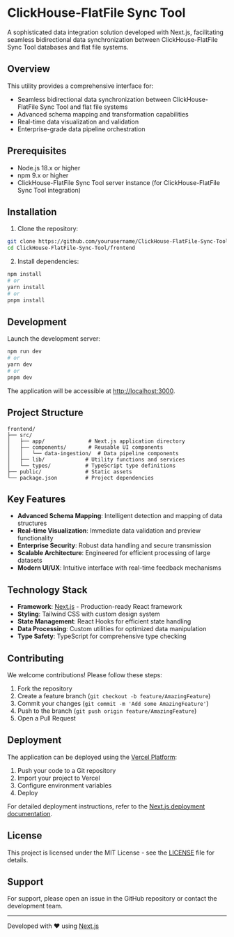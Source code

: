 # ClickHouse-FlatFile Sync Tool

A sophisticated data integration solution developed with Next.js, facilitating seamless bidirectional data synchronization between ClickHouse-FlatFile Sync Tool databases and flat file systems.

## Overview

This utility provides a comprehensive interface for:
- Seamless bidirectional data synchronization between ClickHouse-FlatFile Sync Tool and flat file systems
- Advanced schema mapping and transformation capabilities
- Real-time data visualization and validation
- Enterprise-grade data pipeline orchestration

## Prerequisites

- Node.js 18.x or higher
- npm 9.x or higher
- ClickHouse-FlatFile Sync Tool server instance (for ClickHouse-FlatFile Sync Tool integration)

## Installation

1. Clone the repository:
```bash
git clone https://github.com/yourusername/ClickHouse-FlatFile-Sync-Tool.git
cd ClickHouse-FlatFile-Sync-Tool/frontend
```

2. Install dependencies:
```bash
npm install
# or
yarn install
# or
pnpm install
```

## Development

Launch the development server:

```bash
npm run dev
# or
yarn dev
# or
pnpm dev
```

The application will be accessible at [http://localhost:3000](http://localhost:3000).

## Project Structure

```
frontend/
├── src/
│   ├── app/              # Next.js application directory
│   ├── components/       # Reusable UI components
│   │   └── data-ingestion/  # Data pipeline components
│   ├── lib/             # Utility functions and services
│   └── types/           # TypeScript type definitions
├── public/              # Static assets
└── package.json         # Project dependencies
```

## Key Features

- **Advanced Schema Mapping**: Intelligent detection and mapping of data structures
- **Real-time Visualization**: Immediate data validation and preview functionality
- **Enterprise Security**: Robust data handling and secure transmission
- **Scalable Architecture**: Engineered for efficient processing of large datasets
- **Modern UI/UX**: Intuitive interface with real-time feedback mechanisms

## Technology Stack

- **Framework**: [Next.js](https://nextjs.org) - Production-ready React framework
- **Styling**: Tailwind CSS with custom design system
- **State Management**: React Hooks for efficient state handling
- **Data Processing**: Custom utilities for optimized data manipulation
- **Type Safety**: TypeScript for comprehensive type checking

## Contributing

We welcome contributions! Please follow these steps:

1. Fork the repository
2. Create a feature branch (`git checkout -b feature/AmazingFeature`)
3. Commit your changes (`git commit -m 'Add some AmazingFeature'`)
4. Push to the branch (`git push origin feature/AmazingFeature`)
5. Open a Pull Request

## Deployment

The application can be deployed using the [Vercel Platform](https://vercel.com/new?utm_medium=default-template&filter=next.js&utm_source=create-next-app&utm_campaign=create-next-app-readme):

1. Push your code to a Git repository
2. Import your project to Vercel
3. Configure environment variables
4. Deploy

For detailed deployment instructions, refer to the [Next.js deployment documentation](https://nextjs.org/docs/app/building-your-application/deploying).

## License

This project is licensed under the MIT License - see the [LICENSE](LICENSE) file for details.

## Support

For support, please open an issue in the GitHub repository or contact the development team.

---

Developed with ❤️ using [Next.js](https://nextjs.org)
